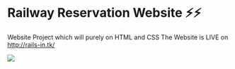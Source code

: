 # Railway Reservation Website ⚡⚡
Website Project which will purely on HTML and CSS
The Website is LIVE on http://rails-in.tk/

![](https://akm-img-a-in.tosshub.com/sites/btmt/images/stories/indian_railway_660_122817022237_220320014030_080520090352_100520092151.jpg)
